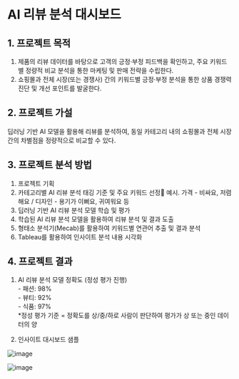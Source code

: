 # AI 리뷰 분석 대시보드
## 1. 프로젝트 목적
  1) 제품의 리뷰 데이터를 바탕으로 고객의 긍정·부정 피드백을 확인하고, 주요 키워드별 정량적 비교 분석을 통한 마케팅 및 판매 전략을 수립한다.
  2) 쇼핑몰과 전체 시장(또는 경쟁사) 간의 키워드별 긍정·부정 분석을 통한 상품 경쟁력 진단 및 개선 포인트를 발굴한다.

## 2. 프로젝트 가설
  딥러닝 기반 AI 모델을 활용해 리뷰를 분석하여, 동일 카테고리 내의 쇼핑몰과 전체 시장 간의 차별점을 정량적으로 비교할 수 있다.

## 3. 프로젝트 분석 방법
  1) 프로젝트 기획
  2) 카테고리별 AI 리뷰 분석 태깅 기준 및 주요 키워드 선정    예시. 가격 - 비싸요, 저렴해요 / 디자인 - 용기가 이뻐요, 귀여워요 등
  3) 딥러닝 기반 AI 리뷰 분석 모델 학습 및 평가
  4) 학습된 AI 리뷰 분석 모델을 활용하여 리뷰 분석 및 결과 도출
  5) 형태소 분석기(Mecab)를 활용하여 키워드별 연관어 추출 및 결과 분석
  6) Tableau를 활용하여 인사이트 분석 내용 시각화

## 4. 프로젝트 결과
  1) AI 리뷰 분석 모델 정확도 (정성 평가 진행) <br/>
    - 패션: 98% <br/>
    - 뷰티: 92% <br/>
    - 식품: 97% <br/>
     *정성 평가 기준 = 정확도를 상/중/하로 사람이 판단하여 평가가 상 또는 중인 데이터의 양
  
  2) 인사이트 대시보드 샘플

  ![image](https://github.com/user-attachments/assets/9ffd31ee-8b13-43fc-aa34-62646055d3bd)  <br/>
  
  ![image](https://github.com/user-attachments/assets/b6b2d565-86a1-440a-9846-f0d4ff07e445) 
